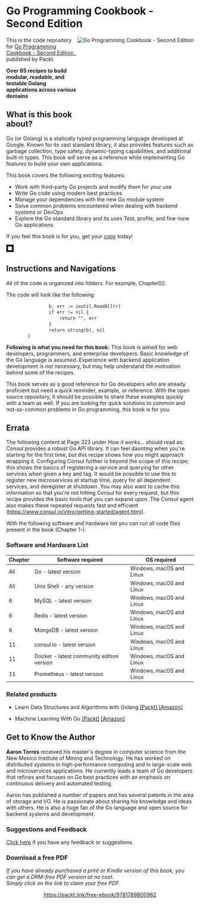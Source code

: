 


# Go Programming Cookbook - Second Edition 

<a href="https://www.packtpub.com/in/application-development/go-programming-cookbook-second-edition?utm_source=github&utm_medium=repository&utm_campaign=9781789800982"><img src="https://www.packtpub.com/media/catalog/product/cache/e4d64343b1bc593f1c5348fe05efa4a6/9/7/9781789800982-original.jpeg" alt="Go Programming Cookbook - Second Edition " height="256px" align="right"></a>

This is the code repository for [Go Programming Cookbook - Second Edition ](https://www.packtpub.com/in/application-development/go-programming-cookbook-second-edition?utm_source=github&utm_medium=repository&utm_campaign=9781789800982), published by Packt.

**Over 85 recipes to build modular, readable, and testable Golang applications across various domains**

## What is this book about?
Go (or Golang) is a statically typed programming language developed at Google. Known for its vast standard library, it also provides features such as garbage collection, type safety, dynamic-typing capabilities, and additional built-in types. This book will serve as a reference while implementing Go features to build your own applications.


This book covers the following exciting features:
* Work with third-party Go projects and modify them for your use 
* Write Go code using modern best practices 
* Manage your dependencies with the new Go module system 
* Solve common problems encountered when dealing with backend systems or DevOps 
* Explore the Go standard library and its uses 
Test, profile, and fine-tune Go applications

If you feel this book is for you, get your [copy](https://www.amazon.com/dp/1789800986) today!

<a href="https://www.packtpub.com/?utm_source=github&utm_medium=banner&utm_campaign=GitHubBanner"><img src="https://raw.githubusercontent.com/PacktPublishing/GitHub/master/GitHub.png" 
alt="https://www.packtpub.com/" border="5" /></a>

## Instructions and Navigations
All of the code is organized into folders. For example, Chapter02.

The code will look like the following:
```
                b, err := ioutil.ReadAll(r)
                if err != nil {
                    return "", err
                }
                return string(b), nil
        }
```

**Following is what you need for this book:**
This book is aimed for web developers, programmers, and enterprise developers. Basic knowledge of the Go language is assumed. Experience with backend application development is not necessary, but may help understand the motivation behind some of the recipes.

This book serves as a good reference for Go developers who are already proficient but need a quick reminder, example, or reference. With the open source repository, it should be possible to share these examples quickly with a team as well. If you are looking for quick solutions to common and not-so-common problems in Go programming, this book is for you.

## Errata
The following content at Page 323 under *How it works...* should read as:
Consul provides a robust Go API library. It can feel daunting when you're starting for the first time, but this recipe shows how you might approach wrapping it. Configuring Consul further is beyond the scope of this recipe; this shows the basics of registering a service and querying for other services when given a key and tag. It would be possible to use this to register new microservices at startup time, query for all dependent services, and deregister at shutdown. You may also want to cache this information so that you're not hitting Consul for every request, but this recipe provides the basic tools that you can expand upon. The Consul agent also makes these repeated requests
fast and efficient (https://www.consul.io/intro/getting-started/agent.html).

With the following software and hardware list you can run all code files present in the book (Chapter 1-).
### Software and Hardware List
| Chapter | Software required | OS required |
| -------- | ------------------------------------ | ----------------------------------- |
| All | Go - latest version | Windows, macOS and Linux |
| All | Unix Shell - any version | Windows, macOS and Linux |
| 6 | MySQL - latest version | Windows, macOS and Linux |
| 6 | Redis - latest version | Windows, macOS and Linux |
| 6 | MongoDB - latest version | Windows, macOS and Linux |
| 11 | consul.io - latest version | Windows, macOS and Linux |
| 11 | Docker - latest community edition version | Windows, macOS and Linux |
| 11 | Prometheus - latest version | Windows, macOS and Linux |

### Related products
* Learn Data Structures and Algorithms with Golang  [[Packt]](https://www.packtpub.com/application-development/learn-data-structures-and-algorithms-golang?utm_source=github&utm_medium=repository&utm_campaign=9781789618501) [[Amazon]](https://www.amazon.com/dp/1789618509)

* Machine Learning With Go  [[Packt]](https://www.packtpub.com/big-data-and-business-intelligence/machine-learning-go?utm_source=github&utm_medium=repository&utm_campaign=9781785882104) [[Amazon]](https://www.amazon.com/dp/1785882104)

## Get to Know the Author
**Aaron Torres**
received his master's degree in computer science from the New Mexico Institute of Mining and Technology. He has worked on distributed systems in high-performance computing and in large-scale web and microservices applications. He currently leads a team of Go developers that refines and focuses on Go best practices with an emphasis on continuous delivery and automated testing.

Aaron has published a number of papers and has several patents in the area of storage and I/O. He is passionate about sharing his knowledge and ideas with others. He is also a huge fan of the Go language and open source for backend systems and development.

### Suggestions and Feedback
[Click here](https://docs.google.com/forms/d/e/1FAIpQLSdy7dATC6QmEL81FIUuymZ0Wy9vH1jHkvpY57OiMeKGqib_Ow/viewform) if you have any feedback or suggestions.


### Download a free PDF

 <i>If you have already purchased a print or Kindle version of this book, you can get a DRM-free PDF version at no cost.<br>Simply click on the link to claim your free PDF.</i>
<p align="center"> <a href="https://packt.link/free-ebook/9781789800982">https://packt.link/free-ebook/9781789800982 </a> </p>